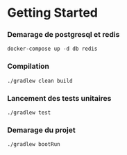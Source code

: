 # Getting Started

### Demarage de postgresql et redis

```
docker-compose up -d db redis
```

### Compilation

```
./gradlew clean build
```

### Lancement des tests unitaires

```
./gradlew test
```

### Demarage du projet

```
./gradlew bootRun
```
